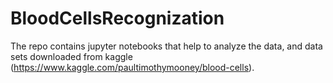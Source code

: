 # BloodCellsRecognization
The repo contains jupyter notebooks that help to analyze the data, and data sets downloaded from kaggle (https://www.kaggle.com/paultimothymooney/blood-cells).
